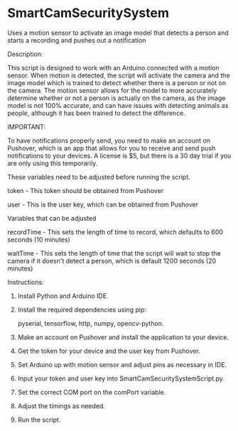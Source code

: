 # SmartCamSecuritySystem
Uses a motion sensor to activate an image model that detects a person and starts a recording and pushes out a notification

Description:

This script is designed to work with an Arduino connected with a motion sensor. When motion is detected, the script will activate the camera and the image model which is trained to detect whether there is a person or not on the camera. The motion sensor allows for the model to more accurately determine whether or not a person is actually on the camera, as the image model is not 100% accurate, and can have issues with detecting animals as people, although it has been trained to detect the difference.


IMPORTANT:

To have notifications properly send, you need to make an account on Pushover, which is an app that allows for you to receive and send push notifications to your devices. A license is $5, but there is a 30 day trial if you are only using this temporarily.

These variables need to be adjusted before running the script.

token - This token should be obtained from Pushover

user - This is the user key, which can be obtained from Pushover

Variables that can be adjusted

recordTime - This sets the length of time to record, which defaults to 600 seconds (10 minutes)

waitTime - This sets the length of time that the script will wait to stop the camera if it doesn't detect a person, which is default 1200 seconds (20 minutes)


Instructions:

1. Install Python and Arduino IDE.

2. Install the required dependencies using pip:
	
	pyserial, tensorflow, http, numpy, opencv-python.

3. Make an account on Pushover and install the application to your device.

4. Get the token for your device and the user key from Pushover.

5. Set Arduino up with motion sensor and adjust pins as necessary in IDE.

6. Input your token and user key into SmartCamSecuritySystemScript.py.

7. Set the correct COM port on the comPort variable.

8. Adjust the timings as needed.

9. Run the script.




